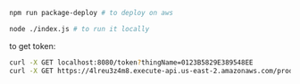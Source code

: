 ```bash
npm run package-deploy # to deploy on aws
```
```bash
node ./index.js # to run it locally
```

to get token:

```bash
curl -X GET localhost:8080/token?thingName=0123B5829E389548EE
curl -X GET https://4lreu3z4m8.execute-api.us-east-2.amazonaws.com/prod/token?thingName=0123B5829E389548EE
```
